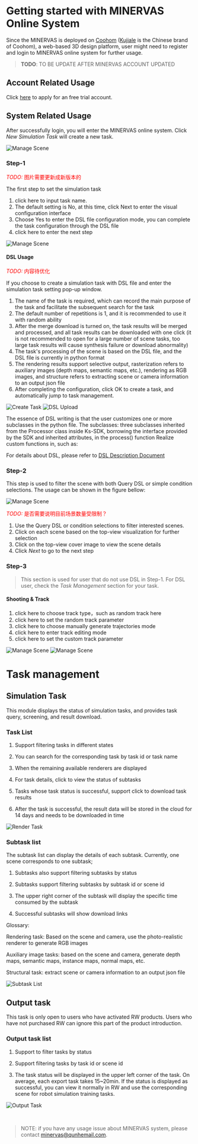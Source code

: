 # Getting started with MINERVAS Online System

Since the MINERVAS is deployed on [Coohom](https://www.coohom.com/) ([Kujiale](https://www.kujiale.com) is the Chinese brand of Coohom), a web-based 3D design platform, user might need to register and login to MINERVAS online system for further usage. 

> **TODO**: TO BE UPDATE AFTER MINERVAS ACCOUNT UPDATED

## Account Related Usage
Click [here](https://share.hsforms.com/1JqF4gRE2Ri2z7ul1eY5rMw4irvw?kpm=qkWL.9b0955304addf074.a289e9d.1629387341506) to apply for an free trial account.

<!-- 1. Visit [https://www.kujiale.com/coohomcloud/minervas#/scene](https://www.kujiale.com/coohomcloud/minervas#/scene)
2. Login Account： Same as the Kujiale account, if it is a trial account, it will be allocated by the business separately
3. Login Password： Same as the Kujiale account password, if it is a trial account, it will be notified by the business separately

> Tips： It is recommended to use Google Chrome to log in -->

<!-- ### Account login

 Click the account login on the system page, enter the account and password, and click login to log in to the home page of the EUS system.

![User Login](images/user_login.png) -->

<!-- ### Change Password

To change the password, you need to enter the Kujiale homepage（https://www.kujiale.com/）, And then click the person’s avatar in the upper right corner of the system page, click Account Settings in the personal information pop-up window, click Account Security in the account settings page, and then click [Modify Password] in the Security Information Module. In the Modify Password pop-up window, enter the original password And the new password, the new password format requirements: ①The length is 8-16 characters; ②Cannot use spaces; ③Contain at least two combinations of numbers/letters/characters; ④Cannot contain illegal characters.。

![User Center](images/user_center.png)
![Security Information](images/security_information.png)
![Password Change](images/password_change.png) -->

## System Related Usage

After successfully login, you will enter the MINERVAS online system. Click *New Simulation Task* will create a new task. 

![Manage Scene](images/task_entry.png)

### Step-1
<span style="color:red">*TODO:* 图片需要更新成新版本的</span>

The first step to set the simulation task

1. click here to input task name.
2. The default setting is No, at this time, click Next to enter the visual configuration interface
3. Choose Yes to enter the DSL file configuration mode, you can complete the task configuration through the DSL file
4. click here to enter the next step

![Manage Scene](images/task_set.png)

#### DSL Usage

<span style="color:red">*TODO:* 内容待优化</span>

If you choose to create a simulation task with DSL file and enter the simulation task setting pop-up window.

1. The name of the task is required, which can record the main purpose of the task and facilitate the subsequent search for the task
2. The default number of repetitions is 1, and it is recommended to use it with random ability
3. After the merge download is turned on, the task results will be merged and processed, and all task results can be downloaded with one click (it is not recommended to open for a large number of scene tasks, too large task results will cause synthesis failure or download abnormality)
4. The task's processing of the scene is based on the DSL file, and the DSL file is currently in python format
5. The rendering results support selective output, rasterization refers to auxiliary images (depth maps, semantic maps, etc.), rendering as RGB images, and structure refers to extracting scene or camera information to an output json file
6. After completing the configuration, click OK to create a task, and automatically jump to task management.

![Create Task](images/create_task.png)
![DSL Upload](images/dsl_upload.png)

The essence of DSL writing is that the user customizes one or more subclasses in the python file. The subclasses: three subclasses inherited from the Processor class inside Ks-SDK, borrowing the interface provided by the SDK and inherited attributes, in the process() function Realize custom functions in, such as:

For details about DSL, please refer to [DSL Description Document](https://coohom.github.io/cloud-docs/)


### Step-2 

This step is used to filter the scene with both Query DSL or simple condition selections. The usage can be shown in the figure bellow:

![Manage Scene](images/scene_filter.png)

<span style="color:red">*TODO:* 是否需要说明目前场景数量受限制？</span>

1. Use the Query DSL or condition selections to filter interested scenes. 
2. Click on each scene based on the top-view visualization for further selection
3. Click on the top-view cover image to view the scene details
4. Click *Next* to go to the next step

### Step-3

> This section is used for user that do not use DSL in Step-1. For DSL user, check the *Task Management* section for your task.


#### Shooting & Track  

1. click here to choose track type，such as random track here
2. click here to set the  random track parameter 
3. click here to choose manually generate trajectories mode
4. click here to enter track editing mode
5. click here to set the  custom track parameter
   

![Manage Scene](images/track1.png)
![Manage Scene](images/track2.png)

# Task management

## Simulation Task

This module displays the status of simulation tasks, and provides task query, screening, and result download.

### Task List

1. Support filtering tasks in different states

2. You can search for the corresponding task by task id or task name

3. When the remaining available renderers are displayed

4. For task details, click to view the status of subtasks

5. Tasks whose task status is successful, support click to download task results

6. After the task is successful, the result data will be stored in the cloud for 14 days and needs to be downloaded in time

![Render Task](images/render_task.png)

### Subtask list

The subtask list can display the details of each subtask. Currently, one scene corresponds to one subtask;

1. Subtasks also support filtering subtasks by status

2. Subtasks support filtering subtasks by subtask id or scene id

3. The upper right corner of the subtask will display the specific time consumed by the subtask

4. Successful subtasks will show download links

Glossary:

Rendering task: Based on the scene and camera, use the photo-realistic renderer to generate RGB images

Auxiliary image tasks: based on the scene and camera, generate depth maps, semantic maps, instance maps, normal maps, etc.

Structural task: extract scene or camera information to an output json file

![Subtask List](images/subtask_list.png)

## Output task

This task is only open to users who have activated RW products. Users who have not purchased RW can ignore this part of the product introduction.

### Output task list

1. Support to filter tasks by status

2. Support filtering tasks by task id or scene id

3. The task status will be displayed in the upper left corner of the task. On average, each export task takes 15~20min. If the status is displayed as successful, you can view it normally in RW and use the corresponding scene for robot simulation training tasks.   

![Output Task](images/output_task.png)

<br/>

> NOTE: if you have any usage issue about MINERVAS system, please contact <minervas@qunhemail.com>.

